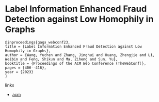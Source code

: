 # Label Information Enhanced Fraud Detection against Low Homophily in Graphs

```
@inproceedings{gaga_webconf23,
title = {Label Information Enhanced Fraud Detection against Low Homophily in Graphs},
author = {Wang, Yuchen and Zhang, Jinghui and Huang, Zhengjie and Li, Weibin and Feng, Shikun and Ma, Ziheng and Sun, Yu},
booktitle = {Proceedings of the ACM Web Conference (TheWebConf)},
pages = {406--416},
year = {2023}
}
```

links
- [acm](https://dl.acm.org/doi/10.1145/3543507.3583373)
